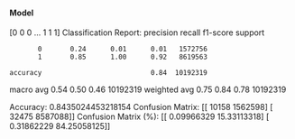 #### Model
[0 0 0 ... 1 1 1]
Classification Report:
              precision    recall  f1-score   support

           0       0.24      0.01      0.01   1572756
           1       0.85      1.00      0.92   8619563

    accuracy                           0.84  10192319
   macro avg       0.54      0.50      0.46  10192319
weighted avg       0.75      0.84      0.78  10192319

Accuracy: 0.8435024453218154
Confusion Matrix:
[[  10158 1562598]
 [  32475 8587088]]
Confusion Matrix (%):
[[ 0.09966329 15.33113318]
 [ 0.31862229 84.25058125]]
